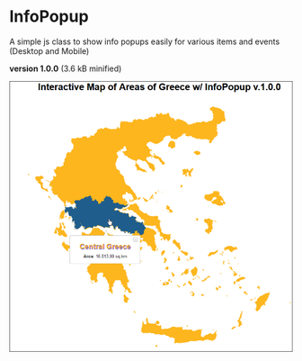 # InfoPopup

A simple js class to show info popups easily for various items and events (Desktop and Mobile)

**version 1.0.0** (3.6 kB minified)

[![interactive map with InfoPopup](/screenshot.png)](https://foo123.github.io/examples/infopopup/)

